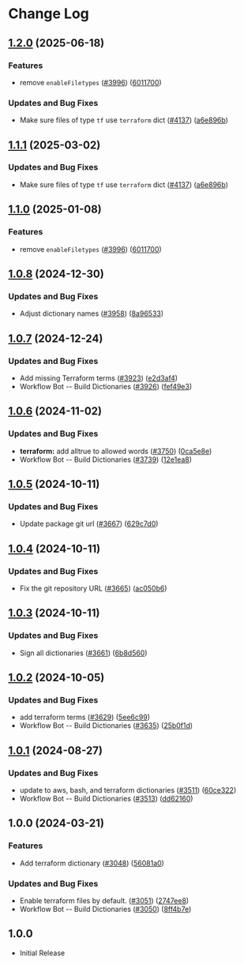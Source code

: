 # Change Log

## [1.2.0](https://github.com/JoshuaKGoldberg/cspell-dicts/compare/@cspell/dict-terraform@1.1.1...@cspell/dict-terraform@1.2.0) (2025-06-18)


### Features

* remove `enableFiletypes` ([#3996](https://github.com/JoshuaKGoldberg/cspell-dicts/issues/3996)) ([6011700](https://github.com/JoshuaKGoldberg/cspell-dicts/commit/6011700cc2d90edd2048f293fe2235b6212a805a))


### Updates and Bug Fixes

* Make sure files of type `tf` use `terraform` dict ([#4137](https://github.com/JoshuaKGoldberg/cspell-dicts/issues/4137)) ([a6e896b](https://github.com/JoshuaKGoldberg/cspell-dicts/commit/a6e896ba4775c11dfac83cd61e991e1a01a21692))

## [1.1.1](https://github.com/streetsidesoftware/cspell-dicts/compare/@cspell/dict-terraform@1.1.0...@cspell/dict-terraform@1.1.1) (2025-03-02)


### Updates and Bug Fixes

* Make sure files of type `tf` use `terraform` dict ([#4137](https://github.com/streetsidesoftware/cspell-dicts/issues/4137)) ([a6e896b](https://github.com/streetsidesoftware/cspell-dicts/commit/a6e896ba4775c11dfac83cd61e991e1a01a21692))

## [1.1.0](https://github.com/streetsidesoftware/cspell-dicts/compare/@cspell/dict-terraform@1.0.8...@cspell/dict-terraform@1.1.0) (2025-01-08)


### Features

* remove `enableFiletypes` ([#3996](https://github.com/streetsidesoftware/cspell-dicts/issues/3996)) ([6011700](https://github.com/streetsidesoftware/cspell-dicts/commit/6011700cc2d90edd2048f293fe2235b6212a805a))

## [1.0.8](https://github.com/streetsidesoftware/cspell-dicts/compare/@cspell/dict-terraform@1.0.7...@cspell/dict-terraform@1.0.8) (2024-12-30)


### Updates and Bug Fixes

* Adjust dictionary names ([#3958](https://github.com/streetsidesoftware/cspell-dicts/issues/3958)) ([8a96533](https://github.com/streetsidesoftware/cspell-dicts/commit/8a96533bec21280103740868b81559437c413501))

## [1.0.7](https://github.com/streetsidesoftware/cspell-dicts/compare/@cspell/dict-terraform@1.0.6...@cspell/dict-terraform@1.0.7) (2024-12-24)


### Updates and Bug Fixes

* Add missing Terraform terms ([#3923](https://github.com/streetsidesoftware/cspell-dicts/issues/3923)) ([e2d3af4](https://github.com/streetsidesoftware/cspell-dicts/commit/e2d3af48881222742f88771716fdf74f80f39c18))
* Workflow Bot -- Build Dictionaries ([#3926](https://github.com/streetsidesoftware/cspell-dicts/issues/3926)) ([fef49e3](https://github.com/streetsidesoftware/cspell-dicts/commit/fef49e35f7e461df959b6c8f7253aab9b0205a34))

## [1.0.6](https://github.com/streetsidesoftware/cspell-dicts/compare/@cspell/dict-terraform@1.0.5...@cspell/dict-terraform@1.0.6) (2024-11-02)


### Updates and Bug Fixes

* **terraform:** add alltrue to allowed words ([#3750](https://github.com/streetsidesoftware/cspell-dicts/issues/3750)) ([0ca5e8e](https://github.com/streetsidesoftware/cspell-dicts/commit/0ca5e8ea0c949f566393c03ba13d28d7eb81c308))
* Workflow Bot -- Build Dictionaries ([#3739](https://github.com/streetsidesoftware/cspell-dicts/issues/3739)) ([12e1ea8](https://github.com/streetsidesoftware/cspell-dicts/commit/12e1ea8e2016d9f67f573bc795e5f9e482e36d3b))

## [1.0.5](https://github.com/streetsidesoftware/cspell-dicts/compare/@cspell/dict-terraform@1.0.4...@cspell/dict-terraform@1.0.5) (2024-10-11)


### Updates and Bug Fixes

* Update package git url ([#3667](https://github.com/streetsidesoftware/cspell-dicts/issues/3667)) ([629c7d0](https://github.com/streetsidesoftware/cspell-dicts/commit/629c7d0a5e1bacad1d3874b1f8372edc3494ef97))

## [1.0.4](https://github.com/streetsidesoftware/cspell-dicts/compare/@cspell/dict-terraform@1.0.3...@cspell/dict-terraform@1.0.4) (2024-10-11)


### Updates and Bug Fixes

* Fix the git repository URL ([#3665](https://github.com/streetsidesoftware/cspell-dicts/issues/3665)) ([ac050b6](https://github.com/streetsidesoftware/cspell-dicts/commit/ac050b697d57820109995e92fac5ccc32ced1723))

## [1.0.3](https://github.com/streetsidesoftware/cspell-dicts/compare/@cspell/dict-terraform@1.0.2...@cspell/dict-terraform@1.0.3) (2024-10-11)


### Updates and Bug Fixes

* Sign all dictionaries ([#3661](https://github.com/streetsidesoftware/cspell-dicts/issues/3661)) ([6b8d560](https://github.com/streetsidesoftware/cspell-dicts/commit/6b8d560cf51a593458ce42bca415859f872cfc97))

## [1.0.2](https://github.com/streetsidesoftware/cspell-dicts/compare/@cspell/dict-terraform@1.0.1...@cspell/dict-terraform@1.0.2) (2024-10-05)


### Updates and Bug Fixes

* add terraform terms ([#3629](https://github.com/streetsidesoftware/cspell-dicts/issues/3629)) ([5ee6c99](https://github.com/streetsidesoftware/cspell-dicts/commit/5ee6c995725b05bcb7c143406593fedcd1e5f8c3))
* Workflow Bot -- Build Dictionaries ([#3635](https://github.com/streetsidesoftware/cspell-dicts/issues/3635)) ([25b0f1d](https://github.com/streetsidesoftware/cspell-dicts/commit/25b0f1df069601c5bc16084afe35ed5b9a75cf5c))

## [1.0.1](https://github.com/streetsidesoftware/cspell-dicts/compare/@cspell/dict-terraform@1.0.0...@cspell/dict-terraform@1.0.1) (2024-08-27)


### Updates and Bug Fixes

* update to aws, bash, and terraform dictionaries ([#3511](https://github.com/streetsidesoftware/cspell-dicts/issues/3511)) ([60ce322](https://github.com/streetsidesoftware/cspell-dicts/commit/60ce322b1efc569cc44df8ef1d2718fb9dccd2f1))
* Workflow Bot -- Build Dictionaries ([#3513](https://github.com/streetsidesoftware/cspell-dicts/issues/3513)) ([dd62160](https://github.com/streetsidesoftware/cspell-dicts/commit/dd621602b82bf6fbaab9a927614d440642a9bc13))

## 1.0.0 (2024-03-21)


### Features

* Add terraform dictionary ([#3048](https://github.com/streetsidesoftware/cspell-dicts/issues/3048)) ([56081a0](https://github.com/streetsidesoftware/cspell-dicts/commit/56081a088b9c092fbc56910821704ef5256fe48b))


### Updates and Bug Fixes

* Enable terraform files by default. ([#3051](https://github.com/streetsidesoftware/cspell-dicts/issues/3051)) ([2747ee8](https://github.com/streetsidesoftware/cspell-dicts/commit/2747ee8b3607519f255c2829d1e70313dabdadbe))
* Workflow Bot -- Build Dictionaries ([#3050](https://github.com/streetsidesoftware/cspell-dicts/issues/3050)) ([8ff4b7e](https://github.com/streetsidesoftware/cspell-dicts/commit/8ff4b7e63b9a5a69732fa6d504956a29a926c511))

## 1.0.0

- Initial Release
